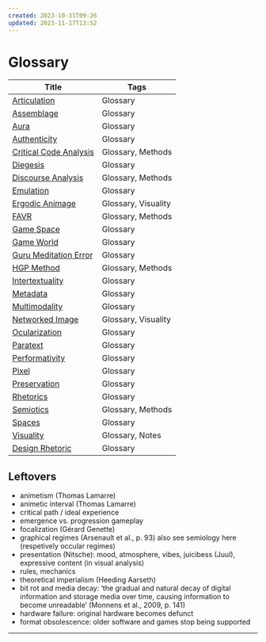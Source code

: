 ```yaml
---
created: 2023-10-31T09:26
updated: 2023-11-17T13:52
---
```

# Glossary
| Title                                                       | Tags                |
| ----------------------------------------------------------- | ------------------- |
| [Articulation](notes/Articulation.md)                     | Glossary            |
| [Assemblage](notes/Assemblage.md)                         | Glossary            |
| [Aura](notes/Aura.md)                                     | Glossary            |
| [Authenticity](notes/Authenticity.md)                     | Glossary            |
| [Critical Code Analysis](notes/Critical%20Code%20Analysis.md) | Glossary, Methods   |
| [Diegesis](notes/Diegesis.md)                             | Glossary            |
| [Discourse Analysis](notes/Discourse%20Analysis.md)         | Glossary, Methods   |
| [Emulation](notes/Emulation.md)                           | Glossary            |
| [Ergodic Animage](notes/Ergodic%20Animage.md)               | Glossary, Visuality |
| [FAVR](notes/FAVR.md)                           | Glossary, Methods   |
| [Game Space](notes/Game%20Space.md)                         | Glossary            |
| [Game World](notes/Game%20World.md)                         | Glossary            |
| [Guru Meditation Error](notes/Guru%20Meditation%20Error.md)   | Glossary            |
| [HGP Method](notes/HGP%20Method.md)                         | Glossary, Methods   |
| [Intertextuality](notes/Intertextuality.md)               | Glossary            |
| [Metadata](notes/Metadata.md)                             | Glossary            |
| [Multimodality](notes/Multimodality.md)                   | Glossary            |
| [Networked Image](notes/Networked%20Image.md)               | Glossary, Visuality |
| [Ocularization](notes/Ocularization.md)                   | Glossary            |
| [Paratext](notes/Paratext.md)                             | Glossary            |
| [Performativity](notes/Performativity.md)                 | Glossary            |
| [Pixel](notes/Pixel.md)                                   | Glossary            |
| [Preservation](notes/Preservation.md)                     | Glossary            |
| [Rhetorics](notes/Rhetorics.md)                           | Glossary            |
| [Semiotics](notes/Semiotics.md)                           | Glossary, Methods   |
| [Spaces](notes/Spaces.md)                                 | Glossary            |
| [Visuality](notes/Visuality.md)                           | Glossary, Notes     |
| [Design Rhetoric](notes/Design%20Rhetoric.md)               | Glossary            |

## Leftovers
- animetism (Thomas Lamarre)
- animetic interval (Thomas Lamarre)
- critical path / ideal experience
- emergence vs. progression gameplay
- focalization (Gérard Genette)
- graphical regimes (Arsenault et al., p. 93) also see semiology here (respetively occular regimes)
- presentation (Nitsche): mood, atmosphere, vibes, juicibess (Juul), expressive content (in visual analysis)
- rules, mechanics
- theoretical imperialism (Heeding Aarseth)
- bit rot and media decay: ‘the gradual and natural decay of digital information and storage media over time, causing information to become unreadable’ (Monnens et al., 2009, p. 141)
- hardware failure: original hardware becomes defunct 
- format obsolescence: older software and games stop being supported

---

